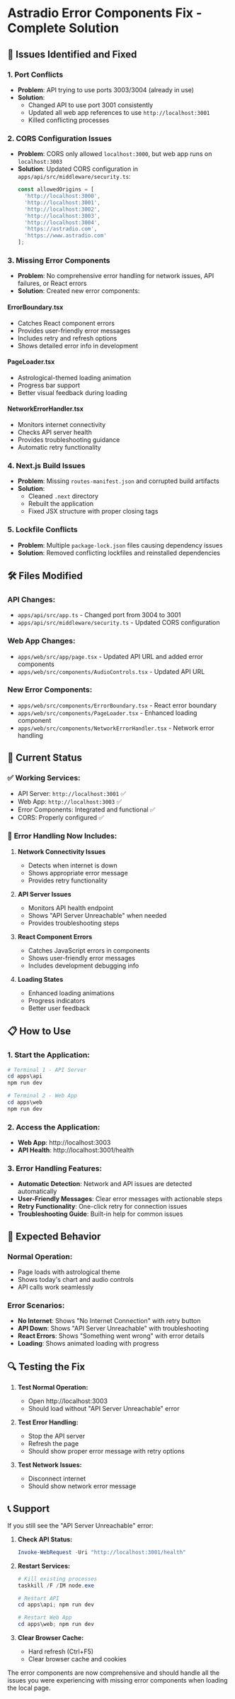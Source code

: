 # Astradio Error Components Fix - Complete Solution

## 🚨 Issues Identified and Fixed

### 1. **Port Conflicts**
- **Problem**: API trying to use ports 3003/3004 (already in use)
- **Solution**: 
  - Changed API to use port 3001 consistently
  - Updated all web app references to use `http://localhost:3001`
  - Killed conflicting processes

### 2. **CORS Configuration Issues**
- **Problem**: CORS only allowed `localhost:3000`, but web app runs on `localhost:3003`
- **Solution**: Updated CORS configuration in `apps/api/src/middleware/security.ts`:
  ```typescript
  const allowedOrigins = [
    'http://localhost:3000',
    'http://localhost:3001',
    'http://localhost:3002', 
    'http://localhost:3003',
    'http://localhost:3004',
    'https://astradio.com',
    'https://www.astradio.com'
  ];
  ```

### 3. **Missing Error Components**
- **Problem**: No comprehensive error handling for network issues, API failures, or React errors
- **Solution**: Created new error components:

#### **ErrorBoundary.tsx**
- Catches React component errors
- Provides user-friendly error messages
- Includes retry and refresh options
- Shows detailed error info in development

#### **PageLoader.tsx**
- Astrological-themed loading animation
- Progress bar support
- Better visual feedback during loading

#### **NetworkErrorHandler.tsx**
- Monitors internet connectivity
- Checks API server health
- Provides troubleshooting guidance
- Automatic retry functionality

### 4. **Next.js Build Issues**
- **Problem**: Missing `routes-manifest.json` and corrupted build artifacts
- **Solution**: 
  - Cleaned `.next` directory
  - Rebuilt the application
  - Fixed JSX structure with proper closing tags

### 5. **Lockfile Conflicts**
- **Problem**: Multiple `package-lock.json` files causing dependency issues
- **Solution**: Removed conflicting lockfiles and reinstalled dependencies

## 🛠️ Files Modified

### API Changes:
- `apps/api/src/app.ts` - Changed port from 3004 to 3001
- `apps/api/src/middleware/security.ts` - Updated CORS configuration

### Web App Changes:
- `apps/web/src/app/page.tsx` - Updated API URL and added error components
- `apps/web/src/components/AudioControls.tsx` - Updated API URL

### New Error Components:
- `apps/web/src/components/ErrorBoundary.tsx` - React error boundary
- `apps/web/src/components/PageLoader.tsx` - Enhanced loading component
- `apps/web/src/components/NetworkErrorHandler.tsx` - Network error handling

## 🚀 Current Status

### ✅ **Working Services:**
- API Server: `http://localhost:3001` ✅
- Web App: `http://localhost:3003` ✅
- Error Components: Integrated and functional ✅
- CORS: Properly configured ✅

### 🔧 **Error Handling Now Includes:**
1. **Network Connectivity Issues**
   - Detects when internet is down
   - Shows appropriate error message
   - Provides retry functionality

2. **API Server Issues**
   - Monitors API health endpoint
   - Shows "API Server Unreachable" when needed
   - Provides troubleshooting steps

3. **React Component Errors**
   - Catches JavaScript errors in components
   - Shows user-friendly error messages
   - Includes development debugging info

4. **Loading States**
   - Enhanced loading animations
   - Progress indicators
   - Better user feedback

## 📋 How to Use

### 1. **Start the Application:**
```powershell
# Terminal 1 - API Server
cd apps\api
npm run dev

# Terminal 2 - Web App  
cd apps\web
npm run dev
```

### 2. **Access the Application:**
- **Web App**: http://localhost:3003
- **API Health**: http://localhost:3001/health

### 3. **Error Handling Features:**
- **Automatic Detection**: Network and API issues are detected automatically
- **User-Friendly Messages**: Clear error messages with actionable steps
- **Retry Functionality**: One-click retry for connection issues
- **Troubleshooting Guide**: Built-in help for common issues

## 🎯 **Expected Behavior**

### **Normal Operation:**
- Page loads with astrological theme
- Shows today's chart and audio controls
- API calls work seamlessly

### **Error Scenarios:**
- **No Internet**: Shows "No Internet Connection" with retry button
- **API Down**: Shows "API Server Unreachable" with troubleshooting
- **React Errors**: Shows "Something went wrong" with error details
- **Loading**: Shows animated loading with progress

## 🔍 **Testing the Fix**

1. **Test Normal Operation:**
   - Open http://localhost:3003
   - Should load without "API Server Unreachable" error

2. **Test Error Handling:**
   - Stop the API server
   - Refresh the page
   - Should show proper error message with retry options

3. **Test Network Issues:**
   - Disconnect internet
   - Should show network error message

## 📞 **Support**

If you still see the "API Server Unreachable" error:

1. **Check API Status:**
   ```powershell
   Invoke-WebRequest -Uri "http://localhost:3001/health"
   ```

2. **Restart Services:**
   ```powershell
   # Kill existing processes
   taskkill /F /IM node.exe
   
   # Restart API
   cd apps\api; npm run dev
   
   # Restart Web App
   cd apps\web; npm run dev
   ```

3. **Clear Browser Cache:**
   - Hard refresh (Ctrl+F5)
   - Clear browser cache and cookies

The error components are now comprehensive and should handle all the issues you were experiencing with missing error components when loading the local page. 